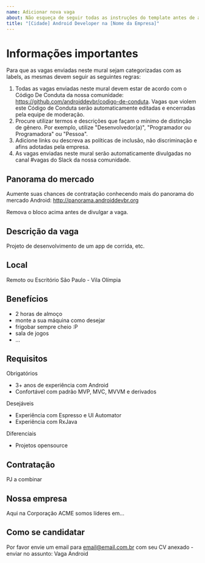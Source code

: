```yaml
---
name: Adicionar nova vaga
about: Não esqueça de seguir todas as instruções do template antes de abrir a vaga.
title: "[Cidade] Android Developer na [Nome da Empresa]"
---
```


# Informações importantes

Para que as vagas enviadas neste mural sejam categorizadas com as labels, as mesmas devem seguir as seguintes regras:

1. Todas as vagas enviadas neste mural devem estar de acordo com o Código De Conduta da nossa comunidade: https://github.com/androiddevbr/codigo-de-conduta. Vagas que violem este Código de Conduta serão automaticamente editadas e encerradas pela equipe de moderação.
2. Procure utilizar termos e descrições que façam o mínimo de distinção de gênero. Por exemplo, utilize "Desenvolvedor(a)", "Programador ou Programadora" ou "Pessoa".
3. Adicione links ou descreva as políticas de inclusão, não discriminação e afins adotadas pela empresa.
4. As vagas enviadas neste mural serão automaticamente divulgadas no canal #vagas do Slack da nossa comunidade.

## Panorama do mercado

Aumente suas chances de contratação conhecendo mais do panorama do mercado Android: http://panorama.androiddevbr.org

Remova o bloco acima antes de divulgar a vaga.

## Descrição da vaga

Projeto de desenvolvimento de um app de corrida, etc.

## Local

Remoto ou Escritório São Paulo - Vila Olímpia

## Benefícios

- 2 horas de almoço
- monte a sua máquina como desejar
- frigobar sempre cheio :P
- sala de jogos
- ...

## Requisitos

Obrigatórios

- 3+ anos de experiência com Android
- Confortável com padrão MVP, MVC, MVVM e derivados

Desejáveis

- Experiência com Espresso e UI Automator
- Experiência com RxJava

Diferenciais

- Projetos opensource

## Contratação

PJ a combinar

## Nossa empresa

Aqui na Corporação ACME somos líderes em...

## Como se candidatar

Por favor envie um email para email@email.com.br com seu CV anexado - enviar no assunto: Vaga Android
